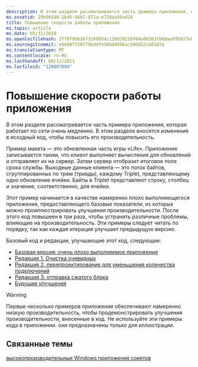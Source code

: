 ```yaml
---
description: В этом разделе рассматривается часть примера приложения, которая работает по сети очень медленно. В этом разделе вносятся изменения в исходный код, чтобы повысить его производительность.
ms.assetid: 29b96540-1b45-46b7-871a-e728aa50ad24
title: Повышение скорости работы приложения
ms.topic: article
ms.date: 05/31/2018
ms.openlocfilehash: 2ff8f996267328805dc120d39218784a08383fb68ae9f6927e8983b6e1bec2d1
ms.sourcegitcommit: e6600f550f79bddfe58bd4696ac50dd52cb03d7e
ms.translationtype: MT
ms.contentlocale: ru-RU
ms.lasthandoff: 08/11/2021
ms.locfileid: "120097894"
---
```

# <a name="improving-a-slow-application"></a>Повышение скорости работы приложения

В этом разделе рассматривается часть примера приложения, которая работает по сети очень медленно. В этом разделе вносятся изменения в исходный код, чтобы повысить его производительность.

Пример макета — это обновленная часть игры «Life». Приложение записывается таким, что клиент выполняет вычисления для обновлений и отправляет их на сервер. Затем сервер отобразит итоговое поле срока службы. Выходные данные клиента — это поток байтов, сгруппированных по трем (триады), каждому Triplet, представляющему одно обновление ячейки. Байты в Triplet представляют строку, столбец и значение, соответственно, для ячейки.

Этот пример начинается в качестве намеренно плохо выполняющегося приложения, предоставляющего базовые показатели, из которых можно проиллюстрировать улучшения производительности. После этого код повышеен в три раза, чтобы устранить различные проблемы, влияющие на производительность. Эти примеры следует читать по порядку, так как каждая итерация улучшает предыдущую версию.

Базовый код и редакции, улучшающие этот код, следующие:

-   [Базовая версия: очень плохо выполняемое приложение](the-baseline-version-a-very-poor-performing-application-2.md)
-   [Редакция 1. Очистка очевидных](revision-1-cleaning-up-the-obvious-2.md)
-   [Редакция 2. перепроектирование для уменьшения количества подключений](revision-2-redesigning-for-fewer-connects-2.md)
-   [Редакция 3: отправка сжатого блока](revision-3-compressed-block-send-2.md)
-   [Будущие улучшения](future-improvements-2.md)

> [!WARNING]
> Первые несколько примеров приложения обеспечивают намеренно низкую производительность, чтобы продемонстрировать улучшения производительности, внесенные в код. Не используйте эти примеры кода в приложении. они предназначены только для иллюстрации.

 

## <a name="related-topics"></a>Связанные темы

<dl> <dt>

[высокопроизводительные Windows приложения сокетов](high-performance-windows-sockets-applications-2.md)
</dt> </dl>

 

 



